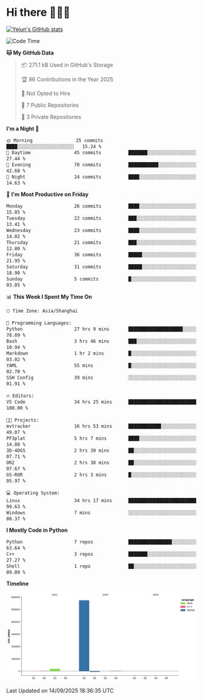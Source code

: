 # Hi there 👋👋👋


<!-- <img height="195px" src="https://github-readme-stats.vercel.app/api?username=yejun688&count_private=true&show_icons=true&hide_rank=true&title_color=0969da&bg_color=ffffff00&text_color=57606a&disable_animations=true"><img height="195px" src="https://github-readme-stats.vercel.app/api/top-langs?username=yejun688&layout=compact&title_color=0969da&bg_color=ffffff00&text_color=57606a"> -->

[![Yejun's GitHub stats](https://github-readme-stats.vercel.app/api?username=yejun688)](https://github.com/yejun688/github-readme-stats)

<!---
yejun688/yejun688 is a ✨ special ✨ repository because its `README.md` (this file) appears on your GitHub profile.
You can click the Preview link to take a look at your changes.
--->

<!--START_SECTION:waka-->
![Code Time](http://img.shields.io/badge/Code%20Time-1%2C645%20hrs%2056%20mins-blue)

**🐱 My GitHub Data** 

> 📦 271.1 kB Used in GitHub's Storage 
 > 
> 🏆 86 Contributions in the Year 2025
 > 
> 🚫 Not Opted to Hire
 > 
> 📜 7 Public Repositories 
 > 
> 🔑 3 Private Repositories 
 > 
**I'm a Night 🦉** 

```text
🌞 Morning                25 commits          ████░░░░░░░░░░░░░░░░░░░░░   15.24 % 
🌆 Daytime                45 commits          ███████░░░░░░░░░░░░░░░░░░   27.44 % 
🌃 Evening                70 commits          ███████████░░░░░░░░░░░░░░   42.68 % 
🌙 Night                  24 commits          ████░░░░░░░░░░░░░░░░░░░░░   14.63 % 
```
📅 **I'm Most Productive on Friday** 

```text
Monday                   26 commits          ████░░░░░░░░░░░░░░░░░░░░░   15.85 % 
Tuesday                  22 commits          ███░░░░░░░░░░░░░░░░░░░░░░   13.41 % 
Wednesday                23 commits          ████░░░░░░░░░░░░░░░░░░░░░   14.02 % 
Thursday                 21 commits          ███░░░░░░░░░░░░░░░░░░░░░░   12.80 % 
Friday                   36 commits          █████░░░░░░░░░░░░░░░░░░░░   21.95 % 
Saturday                 31 commits          █████░░░░░░░░░░░░░░░░░░░░   18.90 % 
Sunday                   5 commits           █░░░░░░░░░░░░░░░░░░░░░░░░   03.05 % 
```


📊 **This Week I Spent My Time On** 

```text
🕑︎ Time Zone: Asia/Shanghai

💬 Programming Languages: 
Python                   27 hrs 9 mins       ████████████████████░░░░░   78.89 % 
Bash                     3 hrs 46 mins       ███░░░░░░░░░░░░░░░░░░░░░░   10.94 % 
Markdown                 1 hr 2 mins         █░░░░░░░░░░░░░░░░░░░░░░░░   03.02 % 
YAML                     55 mins             █░░░░░░░░░░░░░░░░░░░░░░░░   02.70 % 
SSH Config               39 mins             ░░░░░░░░░░░░░░░░░░░░░░░░░   01.91 % 

🔥 Editors: 
VS Code                  34 hrs 25 mins      █████████████████████████   100.00 % 

🐱‍💻 Projects: 
mvtracker                16 hrs 53 mins      ████████████░░░░░░░░░░░░░   49.07 % 
PF3plat                  5 hrs 7 mins        ████░░░░░░░░░░░░░░░░░░░░░   14.88 % 
3D-4DGS                  2 hrs 39 mins       ██░░░░░░░░░░░░░░░░░░░░░░░   07.71 % 
OR2                      2 hrs 38 mins       ██░░░░░░░░░░░░░░░░░░░░░░░   07.67 % 
GS-ROR                   2 hrs 3 mins        █░░░░░░░░░░░░░░░░░░░░░░░░   05.97 % 

💻 Operating System: 
Linux                    34 hrs 17 mins      █████████████████████████   99.63 % 
Windows                  7 mins              ░░░░░░░░░░░░░░░░░░░░░░░░░   00.37 % 
```

**I Mostly Code in Python** 

```text
Python                   7 repos             ████████████████░░░░░░░░░   63.64 % 
C++                      3 repos             ███████░░░░░░░░░░░░░░░░░░   27.27 % 
Shell                    1 repo              ██░░░░░░░░░░░░░░░░░░░░░░░   09.09 % 
```



**Timeline**

![Lines of Code chart](https://raw.githubusercontent.com/yejun688/yejun688/main/assets/bar_graph.png)


 Last Updated on 14/09/2025 18:36:35 UTC
<!--END_SECTION:waka-->

